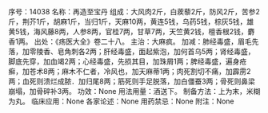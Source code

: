 序号：14038
名称：再造至宝丹
组成：大风肉2斤，白蒺藜2斤，防风2斤，苦参2斤，荆芥1斤，胡麻1斤，当归1斤，天麻10两，黄连5钱，乌药5钱，棕灰5钱，雄黄5钱，海风藤8两，人参8两，官桂7两，甘草7两，天竺黄2钱，檀香根2钱，麝香1两。
出处：《疡医大全》卷二十八。
主治：大麻疯。
加减：肺经毒盛，眉毛先落，加零陵香、皂角刺各2两；肝经毒盛，面起紫泡，加何首乌5两；肾经毒盛，脚底先穿，加血竭2两；心经毒盛，先损其目，加珠屑1两；脾经毒盛，遍身疮癣，加苍术8两；麻木不仁者，冷风也，加天麻蒂1两；肉死割切不痛，加霹雳2两；血死则溃烂成脓．加归尾8两；筋死则手足脱落，加白僵蚕3两；骨死则鼻梁崩塌，加骨碎补3两。
功效：None
用法用量：酒送下。
制备方法：上为末，米糊为丸。
临床应用：None
各家论述：None
用药禁忌：None
附注：None
